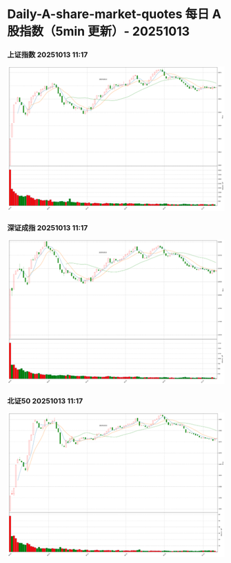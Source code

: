
# Daily-A-share-market-quotes 每日 A 股指数（5min 更新）- 20251013

### 上证指数 20251013 11:17
![](./fig/2025/10/20251013-sh000001.png)

### 深证成指 20251013 11:17
![](./fig/2025/10/20251013-sz399001.png)

### 北证50 20251013 11:17
![](./fig/2025/10/20251013-bj899050.png)
